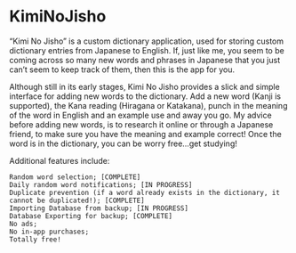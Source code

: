 # KimiNoJisho

“Kimi No Jisho” is a custom dictionary application, used for storing custom dictionary entries from Japanese to English. 
If, just like me, you seem to be coming across so many new words and phrases in Japanese that you just can’t seem to keep 
track of them, then this is the app for you.

Although still in its early stages, Kimi No Jisho provides a slick and simple interface for adding new words to the dictionary. 
Add a new word (Kanji is supported), the Kana reading (Hiragana or Katakana), punch in the meaning of the word in English and an 
example use and away you go. My advice before adding new words, is to research it online or through a Japanese friend, to make 
sure you have the meaning and example correct! Once the word is in the dictionary, you can be worry free…get studying!

Additional features include:

    Random word selection; [COMPLETE]
    Daily random word notifications; [IN PROGRESS]
    Duplicate prevention (if a word already exists in the dictionary, it cannot be duplicated!); [COMPLETE]
    Importing Database from backup; [IN PROGRESS]
    Database Exporting for backup; [COMPLETE]
    No ads;
    No in-app purchases;
    Totally free!